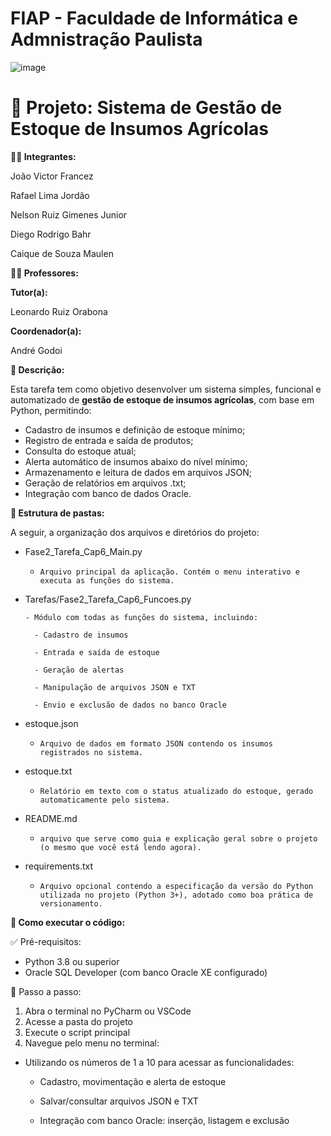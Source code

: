 # FIAP - Faculdade de Informática e Admnistração Paulista
![image](https://github.com/user-attachments/assets/8b01d4b0-7067-4ffd-92cd-939f6d2821fa)




# 🧪 Projeto: Sistema de Gestão de Estoque de Insumos Agrícolas



**👨‍🎓 Integrantes:**

João Victor Francez

Rafael Lima Jordão

Nelson Ruiz Gimenes Junior

Diego Rodrigo Bahr

Caique de Souza Maulen

**👩‍🏫 Professores:**

**Tutor(a):**

Leonardo Ruiz Orabona

**Coordenador(a):**

André Godoi

**📜 Descrição:**

Esta tarefa tem como objetivo desenvolver um sistema simples, funcional e automatizado de **gestão de estoque de insumos agrícolas**, com base em Python, permitindo:

- Cadastro de insumos e definição de estoque mínimo;
- Registro de entrada e saída de produtos;
- Consulta do estoque atual;
- Alerta automático de insumos abaixo do nível mínimo;
- Armazenamento e leitura de dados em arquivos JSON;
- Geração de relatórios em arquivos .txt;
- Integração com banco de dados Oracle.


**📁 Estrutura de pastas:**

A seguir, a organização dos arquivos e diretórios do projeto:

- Fase2_Tarefa_Cap6_Main.py

  -     Arquivo principal da aplicação. Contém o menu interativo e executa as funções do sistema.

- Tarefas/Fase2_Tarefa_Cap6_Funcoes.py

      - Módulo com todas as funções do sistema, incluindo:
    
        - Cadastro de insumos
            
        - Entrada e saída de estoque
            
        - Geração de alertas
            
        - Manipulação de arquivos JSON e TXT
            
        - Envio e exclusão de dados no banco Oracle

- estoque.json
  -     Arquivo de dados em formato JSON contendo os insumos registrados no sistema.

- estoque.txt
  -     Relatório em texto com o status atualizado do estoque, gerado automaticamente pelo sistema.

- README.md
  -     arquivo que serve como guia e explicação geral sobre o projeto (o mesmo que você está lendo agora).

- requirements.txt
  -     Arquivo opcional contendo a especificação da versão do Python utilizada no projeto (Python 3+), adotado como boa prática de versionamento.

**🔧 Como executar o código:**

✅ Pré-requisitos:

- Python 3.8 ou superior
- Oracle SQL Developer (com banco Oracle XE configurado)
  
🚀 Passo a passo: 
1. Abra o terminal no PyCharm ou VSCode
2. Acesse a pasta do projeto
3. Execute o script principal
4. Navegue pelo menu no terminal:
- Utilizando os números de 1 a 10 para acessar as funcionalidades:

  - Cadastro, movimentação e alerta de estoque

  - Salvar/consultar arquivos JSON e TXT

  - Integração com banco Oracle: inserção, listagem e exclusão





